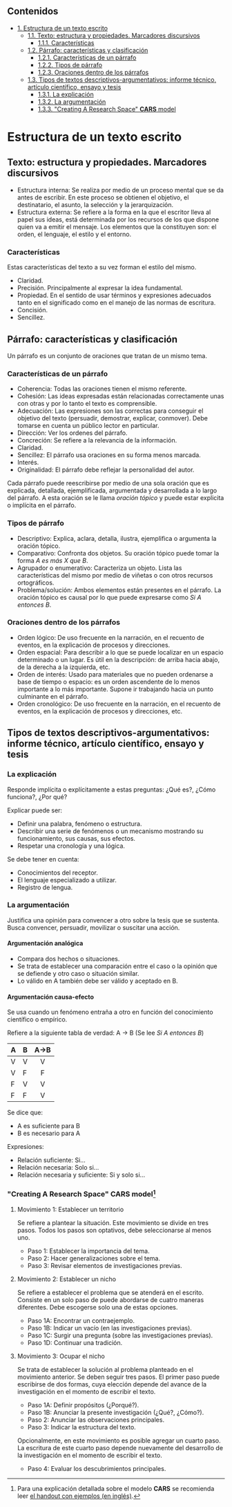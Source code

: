 <div id="table-of-contents">
<h2>Contenidos</h2>
<div id="text-table-of-contents">
<ul>
<li><a href="#sec-1">1. Estructura de un texto escrito</a>
<ul>
<li><a href="#sec-1-1">1.1. Texto: estructura y propiedades. Marcadores discursivos</a>
<ul>
<li><a href="#sec-1-1-1">1.1.1. Características</a></li>
</ul>
</li>
<li><a href="#sec-1-2">1.2. Párrafo: características y clasificación</a>
<ul>
<li><a href="#sec-1-2-1">1.2.1. Características de un párrafo</a></li>
<li><a href="#sec-1-2-2">1.2.2. Tipos de párrafo</a></li>
<li><a href="#sec-1-2-3">1.2.3. Oraciones dentro de los párrafos</a></li>
</ul>
</li>
<li><a href="#sec-1-3">1.3. Tipos de textos descriptivos-argumentativos: informe técnico, artículo científico, ensayo y tesis</a>
<ul>
<li><a href="#sec-1-3-1">1.3.1. La explicación</a></li>
<li><a href="#sec-1-3-2">1.3.2. La argumentación</a></li>
<li><a href="#sec-1-3-3">1.3.3. "Creating A Research Space" <b>CARS</b> model</a></li>
</ul>
</li>
</ul>
</li>
</ul>
</div>
</div>

# Estructura de un texto escrito<a id="sec-1" name="sec-1"></a>

## Texto: estructura y propiedades. Marcadores discursivos<a id="sec-1-1" name="sec-1-1"></a>

-   Estructura interna: Se realiza por medio de un  proceso mental que se da antes de escribir. En
    este  proceso  se  obtienen el  objetivo,  el  destinatario,  el  asunto, la  selección  y  la
    jerarquización.
-   Estructura externa: Se refiere a la forma en la que el escritor lleva al papel sus ideas, está
    determinada por los  recursos de los que dispone  quien va a emitir el  mensaje. Los elementos
    que la constituyen son: el orden, el lenguaje, el estilo y el entorno.

### Características<a id="sec-1-1-1" name="sec-1-1-1"></a>

Estas características del texto a su vez forman el estilo del mismo.
-   Claridad.
-   Precisión. Principalmente al expresar la idea fundamental.
-   Propiedad. En el sentido de usar términos y expresiones adecuados tanto en el significado como
    en el manejo de las normas de escritura.
-   Concisión.
-   Sencillez.

## Párrafo: características y clasificación<a id="sec-1-2" name="sec-1-2"></a>

Un párrafo es un conjunto de oraciones que tratan de un mismo tema.

### Características de un párrafo<a id="sec-1-2-1" name="sec-1-2-1"></a>

-   Coherencia: Todas las oraciones tienen el mismo referente.
-   Cohesión: Las  ideas expresadas  están relacionadas correctamente  unas con
    otras y por lo tanto el texto es comprensible.
-   Adecuación: Las  expresiones son las  correctas para conseguir  el objetivo
    del  texto  (persuadir, demostrar,  explicar,  conmover).  Debe tomarse  en
    cuenta un público lector en particular.
-   Dirección: Ver los ordenes del párrafo.
-   Concreción: Se refiere a la relevancia de la información.
-   Claridad.
-   Sencillez: El párrafo usa oraciones en su forma menos marcada.
-   Interés.
-   Originalidad: El párrafo debe reflejar la personalidad del autor.

Cada  párrafo  puede reescribirse  por  medio  de  una  sola oración  que  es
explicada, detallada,  ejemplificada, argumentada  y desarrollada a  lo largo
del párrafo.  A esta  oración se  le llama *oración  tópico* y  puede estar
explicita o implícita en el párrafo.

### Tipos de párrafo<a id="sec-1-2-2" name="sec-1-2-2"></a>

-   Descriptivo: Explica, aclara, detalla,  ilustra, ejemplifica o argumenta la
    oración tópico.
-   Comparativo: Confronta dos objetos. Su  oración tópico puede tomar la forma
    *A es más X que B*.
-   Agrupador o  enumerativo: Caracteriza un objeto.  Lista las características
    del mismo por medio de viñetas o con otros recursos ortográficos.
-   Problema/solución:  Ambos  elementos  están  presentes en  el  párrafo.  La
    oración tópico es  causal por lo que puede expresarse  como *Si A entonces
    B*.

### Oraciones dentro de los párrafos<a id="sec-1-2-3" name="sec-1-2-3"></a>

-   Orden lógico: De uso frecuente en  la narración, en el recuento de eventos,
    en la explicación de procesos y direcciones.
-   Orden espacial:  Para describir a lo  que se puede localizar  en un espacio
    determinado o un  lugar. Es útil en la descripción:  de arriba hacia abajo,
    de la derecha a la izquierda, etc.
-   Orden de interés:  Usado para materiales que no pueden  ordenarse a base de
    tiempo o espacio:  es un orden ascendente  de lo menos importante  a lo más
    importante. Supone ir trabajando hacia un punto culminante en el párrafo.
-   Orden cronológico:  De uso  frecuente en  la narración,  en el  recuento de
    eventos, en la explicación de procesos y direcciones, etc.

## Tipos de textos descriptivos-argumentativos: informe técnico, artículo científico, ensayo y tesis<a id="sec-1-3" name="sec-1-3"></a>

### La explicación<a id="sec-1-3-1" name="sec-1-3-1"></a>

Responde implícita o explícitamente a estas preguntas: ¿Qué es?, ¿Cómo funciona?, ¿Por qué?

Explicar puede ser:
-   Definir una palabra, fenómeno o estructura.
-   Describir una serie de fenómenos o un mecanismo mostrando su funcionamiento, sus causas, sus efectos.
-   Respetar una cronología y una lógica.

Se debe tener en cuenta:
-   Conocimientos del receptor.
-   El lenguaje especializado a utilizar.
-   Registro de lengua.

### La argumentación<a id="sec-1-3-2" name="sec-1-3-2"></a>

Justifica una  opinión para convencer a  otro sobre la  tesis que se sustenta.  Busca convencer,
persuadir, movilizar o suscitar una acción.

#### Argumentación analógica

-   Compara dos hechos o situaciones.
-   Se trata de establecer una comparación entre el caso  o la opinión que se defiende y otro caso o situación similar.
-   Lo válido en A también debe ser válido y aceptado en B.

#### Argumentación causa-efecto

Se usa cuando un fenómeno entraña a otro en función del conocimiento científico o empírico.
    
Refiere a la siguiente tabla de verdad: A -> B (Se lee *Si A entonces B*)
    
| A | B | A->B |
|---|---|:----:|
| V | V |   V  |
| V | F |   F  |
| F | V |   V  |
| F | F |   V  |
    
Se dice que:
-   A es suficiente para B
-   B es necesario para A
    
Expresiones:
-   Relación suficiente: Si&#x2026;
-   Relación necesaria: Solo si&#x2026;
-   Relación necesaria y suficiente: Si y solo si&#x2026;

### "Creating A Research Space" **CARS** model<a id="sec-1-3-3" name="sec-1-3-3"></a>[^1]

1.  Movimiento 1: Establecer un territorio

    Se refiere a plantear la situación. Este movimiento se divide en tres pasos. Todos los pasos son
    optativos, debe seleccionarse al menos uno.
    
    -   Paso 1: Establecer la importancia del tema.
    -   Paso 2: Hacer generalizaciones sobre el tema.
    -   Paso 3: Revisar elementos de investigaciones previas.

2.  Movimiento 2: Establecer un nicho

    Se refiere a establecer el  problema que se atenderá en el escrito. Consiste  en un solo paso de
    puede abordarse de cuatro maneras diferentes. Debe escogerse solo una de estas opciones.
    
    -   Paso 1A: Encontrar un contraejemplo.
    -   Paso 1B: Indicar un vacío (en las investigaciones previas).
    -   Paso 1C: Surgir una pregunta (sobre las investigaciones previas).
    -   Paso 1D: Continuar una tradición.

3.  Movimiento 3: Ocupar el nicho

    Se trata de  establecer la solución al  problema planteado en el movimiento  anterior.  Se deben
    seguir tres  pasos. El primer  paso puede  escribirse de dos  formas, cuya elección  depende del
    avance de la investigación en el momento de escribir el texto.
    
    -   Paso 1A: Definir propósitos (¿Porqué?).
    -   Paso 1B: Anunciar la presente investigación (¿Qué?, ¿Cómo?).
    -   Paso 2: Anunciar las observaciones principales.
    -   Paso 3: Indicar la estructura del texto.
    
    Opcionalmente, en este movimiento es posible agregar un cuarto paso. La escritura de este cuarto
    paso depende nuevamente del desarrollo de la investigación en el momento de escribir el texto.
    
    -   Paso 4: Evaluar los descubrimientos principales.


[^1]:   Para   una   explicación   detallada    sobre   el   modelo   **CARS**   se   recomienda leer [el handout con ejemplos (en inglés)](http://www.cs.tut.fi/kurssit/SGN-16006/academic_writing/cars_model_handout.pdf).

